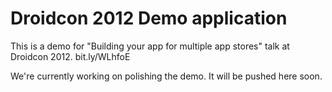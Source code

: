Droidcon 2012 Demo application
==============================

This is a demo for "Building your app for multiple app stores" talk at Droidcon 2012. bit.ly/WLhfoE

We're currently working on polishing the demo. It will be pushed here soon.